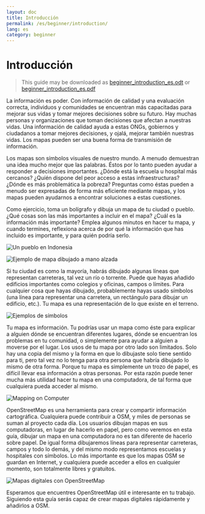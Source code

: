 ```yaml
---
layout: doc
title: Introducción
permalink: /es/beginner/introduction/
lang: es
category: beginner
---
```


Introducción
=============

> This guide may be downloaded as [beginner_introduction_es.odt](/files/beginner_introduction_es.odt) or [beginner_introduction_es.pdf](/files/beginner_introduction_es.pdf)  

La información es poder. Con información de calidad y una evaluación correcta, 
individuos y comunidades se encuentran más capacitadas para mejorar sus vidas
y tomar mejores decisiones sobre su futuro. Hay muchas personas y organizaciones
que toman decisiones que afectan a nuestras vidas. Una información de calidad
ayuda a estas ONGs, gobiernos y ciudadanos a tomar mejores decisiones, y ojalá,
mejorar también nuestras vidas. Los mapas pueden ser una buena forma de
transmisión de información.  

Los mapas son símbolos visuales de nuestro mundo. A menudo demuestran una idea
mucho mejor que las palabras. Éstos por lo tanto pueden ayudar a responder a
decisiones importantes. ¿Dónde está la escuela u hospital más cercanos? ¿Quíén
dispone del peor acceso a estas infraestructuras? ¿Dónde es más problemática
la pobreza? Preguntas como éstas pueden a menudo ser expresadas de forma más 
eficiente mediante mapas, y los mapas pueden ayudarnos a encontrar soluciones
a estas cuestiones.

Como ejercicio, toma un bolígrafo y dibuja un mapa de tu ciudad o pueblo. ¿Qué
cosas son las más importantes a incluir en el mapa? ¿Cuál es la información más
importante? Emplea algunos minutos en hacer tu mapa, y cuando termines,
reflexiona acerca de por qué la información que has incluido es importante, y
para quién podría serlo.


![Un pueblo en Indonesia][]

![Ejemplo de mapa dibujado a mano alzada][]

Si tu ciudad es como la mayoría, habrás dibujado algunas líneas que representan
carreteras, tal vez un río o torrente. Puede que hayas añadido edificios
importantes como colegios y oficinas, campos o límites. Para cualquier cosa que
hayas dibujado, probablemente hayas usado símbolos (una línea para representar
una carretera, un rectángulo para dibujar un edificio, etc.). Tu mapa es una
representación de lo que existe en el terreno.

![Ejemplos de símbolos][]

Tu mapa es información. Tu podrías usar un mapa como éste para explicar a
alguien dónde se encuentran diferentes lugares, dónde se encuentran los
problemas en tu comunidad, o simplemente para ayudar a alguien a moverse por el
lugar. Los usos de tu mapa por otro lado son limitados. Solo hay una copia del
mismo y la forma en que lo dibujaste solo tiene sentido para ti, pero tal vez no
lo tenga para otra persona que habría dibujado lo mismo de otra forma. Porque tu
mapa es simplemente un trozo de papel, es difícil llevar esa información a otras
personas. Por esta razón puede tener mucha más utilidad hacer tu mapa en una
computadora, de tal forma que cualquiera pueda acceder al mismo.

![Mapping on Computer][]

OpenStreetMap es una herramienta para crear y compartir información
cartográfica. Cualquiera puede contribuir a OSM, y miles de personas se suman al
proyecto cada día. Los usuarios dibujan mapas en sus computadoras, en lugar de
hacerlo en papel, pero como veremos en esta guía, dibujar un mapa en una
computadora no es tan diferente de hacerlo sobre papel. De igual forma
dibujaremos líneas para representar carreteras, campos y todo lo demás, y del
mismo modo representamos escuelas y hospitales con símbolos. Lo más importante
es que los mapas OSM se guardan en Internet, y cualquiera puede acceder a ellos
en cualquier momento, son totalmente libres y gratuitos.

![Mapas digitales con OpenStreetMap][]

Esperamos que encuentres OpenStreetMap útil e interesante en tu trabajo.
Siguiendo esta guía serás capaz de crear mapas digitales rápidamente y añadirlos
a OSM.

[Un pueblo en Indonesia]: {{site.baseurl}}/images/beginner/village-in-indonesia.png
[Ejemplo de mapa dibujado a mano alzada]: {{site.baseurl}}/images/beginner/hand-drawn-map.png
[Ejemplos de símbolos]: {{site.baseurl}}/images/beginner/examples-of-symbols.png
[Mapping on Computer]: {{site.baseurl}}/images/beginner/mapping-on-computer.png
[Mapas digitales con OpenStreetMap]: {{site.baseurl}}/images/beginner/digital-maps-with-osm.png
